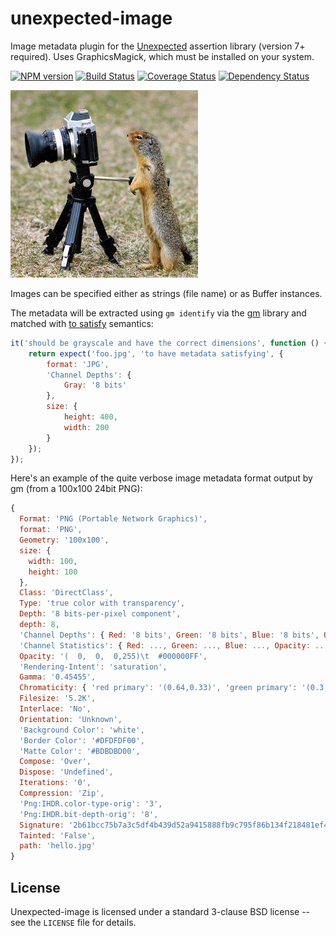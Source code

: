 unexpected-image
================

Image metadata plugin for the [Unexpected](https://unexpectedjs.github.io/) assertion library (version 7+ required). Uses GraphicsMagick, which must be installed on your system.

[![NPM version](https://badge.fury.io/js/unexpected-image.svg)](http://badge.fury.io/js/unexpected-image)
[![Build Status](https://travis-ci.org/unexpectedjs/unexpected-image.svg?branch=master)](https://travis-ci.org/unexpectedjs/unexpected-image)
[![Coverage Status](https://coveralls.io/repos/unexpectedjs/unexpected-image/badge.svg)](https://coveralls.io/r/unexpectedjs/unexpected-image)
[![Dependency Status](https://david-dm.org/unexpectedjs/unexpected-image.svg)](https://david-dm.org/unexpectedjs/unexpected-image)

![Unexpected Image (paparazzi)](./images/animal-paparazzi.jpg)

Images can be specified either as strings (file name) or as Buffer instances.

The metadata will be extracted using `gm identify` via the [gm](http://aheckmann.github.io/gm/)
library and matched with
[to satisfy](https://unexpectedjs.github.io/assertions/any/to-satisfy/) semantics:


```js
it('should be grayscale and have the correct dimensions', function () {
    return expect('foo.jpg', 'to have metadata satisfying', {
        format: 'JPG',
        'Channel Depths': {
            Gray: '8 bits'
        },
        size: {
            height: 400,
            width: 200
        }
    });
});
```

Here's an example of the quite verbose image metadata format output by gm (from a 100x100 24bit PNG):

```js
{
  Format: 'PNG (Portable Network Graphics)',
  format: 'PNG',
  Geometry: '100x100',
  size: {
    width: 100,
    height: 100
  },
  Class: 'DirectClass',
  Type: 'true color with transparency',
  Depth: '8 bits-per-pixel component',
  depth: 8,
  'Channel Depths': { Red: '8 bits', Green: '8 bits', Blue: '8 bits', Opacity: '8 bits' },
  'Channel Statistics': { Red: ..., Green: ..., Blue: ..., Opacity: ... },
  Opacity: '(  0,  0,  0,255)\t  #000000FF',
  'Rendering-Intent': 'saturation',
  Gamma: '0.45455',
  Chromaticity: { 'red primary': '(0.64,0.33)', 'green primary': '(0.3,0.6)', 'blue primary': '(0.15,0.06)', 'white point': '(0.3127,0.329)' },
  Filesize: '5.2K',
  Interlace: 'No',
  Orientation: 'Unknown',
  'Background Color': 'white',
  'Border Color': '#DFDFDF00',
  'Matte Color': '#BDBDBD00',
  Compose: 'Over',
  Dispose: 'Undefined',
  Iterations: '0',
  Compression: 'Zip',
  'Png:IHDR.color-type-orig': '3',
  'Png:IHDR.bit-depth-orig': '8',
  Signature: '2b61bcc75b7a3c5df4b439d52a9415888fb9c795f86b134f218481ef470885ee',
  Tainted: 'False',
  path: 'hello.jpg'
}
```

License
-------

Unexpected-image is licensed under a standard 3-clause BSD license -- see
the `LICENSE` file for details.
